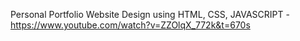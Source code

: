 Personal Portfolio Website Design using HTML, CSS, JAVASCRIPT - https://www.youtube.com/watch?v=ZZOlqX_772k&t=670s